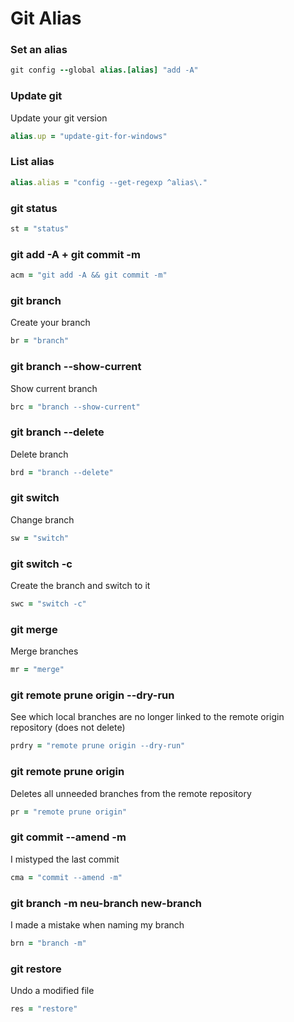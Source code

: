 # Git Alias

### Set an alias


```ruby
git config --global alias.[alias] "add -A"
```

### Update git
Update your git version

```ruby
alias.up = "update-git-for-windows"
```

### List alias

```ruby
alias.alias = "config --get-regexp ^alias\."
```

### git status

```ruby
st = "status"
```

### git add -A + git commit -m

```ruby
acm = "git add -A && git commit -m"
```

### git branch
Create your branch

```ruby
br = "branch"
```

### git branch --show-current
Show current branch

```ruby
brc = "branch --show-current"
```

### git branch --delete
Delete branch

```ruby
brd = "branch --delete"
```

### git switch
Change branch

```ruby
sw = "switch"
```

### git switch -c
Create the branch and switch to it

```ruby
swc = "switch -c"
```

### git merge
Merge branches

```ruby
mr = "merge"
```

### git remote prune origin --dry-run
See which local branches are no longer linked to the remote origin repository
(does not delete)

```ruby
prdry = "remote prune origin --dry-run"
```

### git remote prune origin
Deletes all unneeded branches from the remote repository

```ruby
pr = "remote prune origin"
```

### git commit --amend -m
I mistyped the last commit

```ruby
cma = "commit --amend -m"
```

### git branch -m neu-branch new-branch
I made a mistake when naming my branch

```ruby
brn = "branch -m"
```
### git restore
Undo a modified file

```ruby
res = "restore"
```
